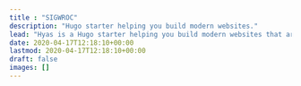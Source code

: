 ```yaml
---
title : "SIGWROC"
description: "Hugo starter helping you build modern websites."
lead: "Hyas is a Hugo starter helping you build modern websites that are secure, fast, and SEO-ready — by default."
date: 2020-04-17T12:18:10+00:00
lastmod: 2020-04-17T12:18:10+00:00
draft: false
images: []
---
```

